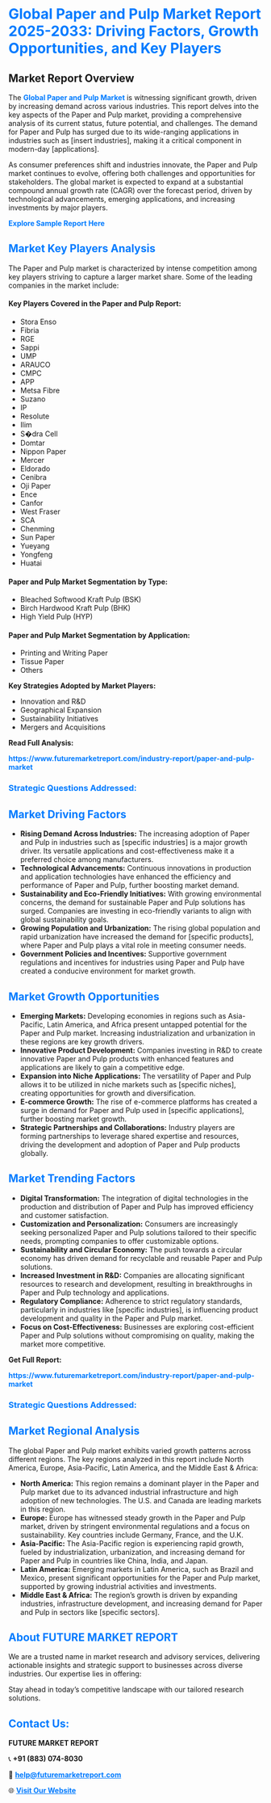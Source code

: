 <h1 style="color: #007BFF;">Global Paper and Pulp Market Report 2025-2033: Driving Factors, Growth Opportunities, and Key Players</h1>

<section id="overview">
<h2>Market Report Overview</h2>
<p>The <a href="https://www.futuremarketreport.com/industry-report/paper-and-pulp-market" style="color: #007BFF; text-decoration: none;"><strong>Global Paper and Pulp Market</strong></a> is witnessing significant growth, driven by increasing demand across various industries. This report delves into the key aspects of the Paper and Pulp market, providing a comprehensive analysis of its current status, future potential, and challenges. The demand for Paper and Pulp has surged due to its wide-ranging applications in industries such as [insert industries], making it a critical component in modern-day [applications].</p>
<p>As consumer preferences shift and industries innovate, the Paper and Pulp market continues to evolve, offering both challenges and opportunities for stakeholders. The global market is expected to expand at a substantial compound annual growth rate (CAGR) over the forecast period, driven by technological advancements, emerging applications, and increasing investments by major players.</p>
</section>

<section id="overview">
<p><a href="https://www.futuremarketreport.com/request-sample/reportId=60754" style="color: #007BFF; text-decoration: none;"><strong>Explore Sample Report Here</strong></a></p>
</section>

<section id="key-players">
<h2 style="color: #007BFF;">Market Key Players Analysis</h2>
<p>The Paper and Pulp market is characterized by intense competition among key players striving to capture a larger market share. Some of the leading companies in the market include:</p>
<h4>Key Players Covered in the Paper and Pulp Report:</h4>
<ul><li>Stora Enso</li><li>Fibria</li><li>RGE</li><li>Sappi</li><li>UMP</li><li>ARAUCO</li><li>CMPC</li><li>APP</li><li>Metsa Fibre</li><li>Suzano</li><li>IP</li><li>Resolute</li><li>Ilim</li><li>S�dra Cell</li><li>Domtar</li><li>Nippon Paper</li><li>Mercer</li><li>Eldorado</li><li>Cenibra</li><li>Oji Paper</li><li>Ence</li><li>Canfor</li><li>West Fraser</li><li>SCA</li><li>Chenming</li><li>Sun Paper</li><li>Yueyang</li><li>Yongfeng</li><li>Huatai</li></ul>
<h4>Paper and Pulp Market Segmentation by Type:</h4>
<ul><li>Bleached Softwood Kraft Pulp (BSK)</li><li>Birch Hardwood Kraft Pulp (BHK)</li><li>High Yield Pulp (HYP)</li></ul>

<h4>Paper and Pulp Market Segmentation by Application:</h4>
<ul><li>Printing and Writing Paper</li><li>Tissue Paper</li><li>Others</li></ul>
<p><strong>Key Strategies Adopted by Market Players:</strong></p>
<ul>
<li>Innovation and R&D</li>
<li>Geographical Expansion</li>
<li>Sustainability Initiatives</li>
<li>Mergers and Acquisitions</li>
</ul>
</section>

<section>
<p><strong>Read Full Analysis: </strong></p><a href="https://www.futuremarketreport.com/industry-report/paper-and-pulp-market" style="color: #007BFF; text-decoration: none;"><strong>https://www.futuremarketreport.com/industry-report/paper-and-pulp-market</strong></a>
<h3 style="color: #007BFF;">Strategic Questions Addressed:</h3>
</section>

<section id="driving-factors">
<h2 style="color: #007BFF;">Market Driving Factors</h2>
<ul>
<li><strong>Rising Demand Across Industries:</strong> The increasing adoption of Paper and Pulp in industries such as [specific industries] is a major growth driver. Its versatile applications and cost-effectiveness make it a preferred choice among manufacturers.</li>
<li><strong>Technological Advancements:</strong> Continuous innovations in production and application technologies have enhanced the efficiency and performance of Paper and Pulp, further boosting market demand.</li>
<li><strong>Sustainability and Eco-Friendly Initiatives:</strong> With growing environmental concerns, the demand for sustainable Paper and Pulp solutions has surged. Companies are investing in eco-friendly variants to align with global sustainability goals.</li>
<li><strong>Growing Population and Urbanization:</strong> The rising global population and rapid urbanization have increased the demand for [specific products], where Paper and Pulp plays a vital role in meeting consumer needs.</li>
<li><strong>Government Policies and Incentives:</strong> Supportive government regulations and incentives for industries using Paper and Pulp have created a conducive environment for market growth.</li>
</ul>
</section>

<section id="growth-opportunities">
<h2 style="color: #007BFF;">Market Growth Opportunities</h2>
<ul>
<li><strong>Emerging Markets:</strong> Developing economies in regions such as Asia-Pacific, Latin America, and Africa present untapped potential for the Paper and Pulp market. Increasing industrialization and urbanization in these regions are key growth drivers.</li>
<li><strong>Innovative Product Development:</strong> Companies investing in R&D to create innovative Paper and Pulp products with enhanced features and applications are likely to gain a competitive edge.</li>
<li><strong>Expansion into Niche Applications:</strong> The versatility of Paper and Pulp allows it to be utilized in niche markets such as [specific niches], creating opportunities for growth and diversification.</li>
<li><strong>E-commerce Growth:</strong> The rise of e-commerce platforms has created a surge in demand for Paper and Pulp used in [specific applications], further boosting market growth.</li>
<li><strong>Strategic Partnerships and Collaborations:</strong> Industry players are forming partnerships to leverage shared expertise and resources, driving the development and adoption of Paper and Pulp products globally.</li>
</ul>
</section>

<section id="trending-factors">
<h2 style="color: #007BFF;">Market Trending Factors</h2>
<ul>
<li><strong>Digital Transformation:</strong> The integration of digital technologies in the production and distribution of Paper and Pulp has improved efficiency and customer satisfaction.</li>
<li><strong>Customization and Personalization:</strong> Consumers are increasingly seeking personalized Paper and Pulp solutions tailored to their specific needs, prompting companies to offer customizable options.</li>
<li><strong>Sustainability and Circular Economy:</strong> The push towards a circular economy has driven demand for recyclable and reusable Paper and Pulp solutions.</li>
<li><strong>Increased Investment in R&D:</strong> Companies are allocating significant resources to research and development, resulting in breakthroughs in Paper and Pulp technology and applications.</li>
<li><strong>Regulatory Compliance:</strong> Adherence to strict regulatory standards, particularly in industries like [specific industries], is influencing product development and quality in the Paper and Pulp market.</li>
<li><strong>Focus on Cost-Effectiveness:</strong> Businesses are exploring cost-efficient Paper and Pulp solutions without compromising on quality, making the market more competitive.</li>
</ul>
</section>

<section>
<p><strong>Get Full Report: </strong></p><a href="https://www.futuremarketreport.com/industry-report/paper-and-pulp-market" style="color: #007BFF; text-decoration: none;"><strong>https://www.futuremarketreport.com/industry-report/paper-and-pulp-market</strong></a>
<h3 style="color: #007BFF;">Strategic Questions Addressed:</h3>
</section>


<section id="regional-analysis">
<h2 style="color: #007BFF;">Market Regional Analysis</h2>
<p>The global Paper and Pulp market exhibits varied growth patterns across different regions. The key regions analyzed in this report include North America, Europe, Asia-Pacific, Latin America, and the Middle East & Africa:</p>
<ul>
<li><strong>North America:</strong> This region remains a dominant player in the Paper and Pulp market due to its advanced industrial infrastructure and high adoption of new technologies. The U.S. and Canada are leading markets in this region.</li>
<li><strong>Europe:</strong> Europe has witnessed steady growth in the Paper and Pulp market, driven by stringent environmental regulations and a focus on sustainability. Key countries include Germany, France, and the U.K.</li>
<li><strong>Asia-Pacific:</strong> The Asia-Pacific region is experiencing rapid growth, fueled by industrialization, urbanization, and increasing demand for Paper and Pulp in countries like China, India, and Japan.</li>
<li><strong>Latin America:</strong> Emerging markets in Latin America, such as Brazil and Mexico, present significant opportunities for the Paper and Pulp market, supported by growing industrial activities and investments.</li>
<li><strong>Middle East & Africa:</strong> The region’s growth is driven by expanding industries, infrastructure development, and increasing demand for Paper and Pulp in sectors like [specific sectors].</li>
</ul>
</section>

<footer>
<h2 style="color: #007BFF;">About FUTURE MARKET REPORT</h2>
<p>We are a trusted name in market research and advisory services, delivering actionable insights and strategic support to businesses across diverse industries. Our expertise lies in offering:</p>

<p>Stay ahead in today’s competitive landscape with our tailored research solutions.</p>

<h2 style="color: #007BFF;">Contact Us:</h2>
<p><strong>FUTURE MARKET REPORT</strong></p>
<p>📞 <strong>+91 (883) 074-8030</strong></p>
<p>📧 <strong><a href="mailto:help@futuremarketreport.com" style="color: #007BFF;">help@futuremarketreport.com</a></strong></p>
<p>🌐 <strong><a href="https://www.futuremarketreport.com/" style="color: #007BFF;">Visit Our Website</a></strong></p>
</footer>